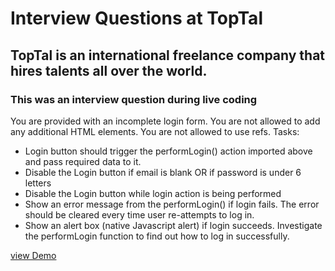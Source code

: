 # Interview Questions at TopTal

## TopTal is an international freelance company that hires talents all over the world.

### This was an interview question during live coding

You are provided with an incomplete login form.
You are not allowed to add any additional HTML elements.
You are not allowed to use refs.
Tasks:
 * Login button should trigger the performLogin() action imported above and pass required data to it.
 * Disable the Login button if email is blank OR if password is under 6 letters
 * Disable the Login button while login action is being performed
 * Show an error message from the performLogin() if login fails. The error should be cleared every time user re-attempts to log in.
 * Show an alert box (native Javascript alert) if login succeeds. Investigate the performLogin function to find out how to log in successfully.


[view Demo](https://chernyshevanetology.github.io/toptal-interview/)